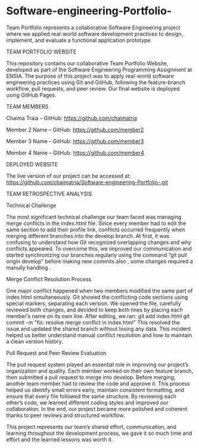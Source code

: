 # Software-engineering-Portfolio-
Team Portfolio represents a collaborative Software Engineering project where we applied real-world software development practices to design, implement, and evaluate a functional application prototype



TEAM PORTFOLIO WEBSITE

This repository contains our collaborative Team Portfolio Website, developed as part of the Software Engineering Programming Assignment at ENSIA.
The purpose of this project was to apply real-world software engineering practices using Git and GitHub, following the feature-branch workflow, pull requests, and peer review.
Our final website is deployed using GitHub Pages.

TEAM MEMBERS

Chaima Traia – GitHub: https://github.com/chaimatria

Member 2 Name – GitHub: https://github.com/member2


Member 3 Name – GitHub: https://github.com/member3


Member 4 Name – GitHub: https://github.com/member4


DEPLOYED WEBSITE

The live version of our project can be accessed at:
https://github.com/chaimatria/Software-engineering-Portfolio-.git

TEAM RETROSPECTIVE ANALYSIS

Technical Challenge

The most significant technical challenge our team faced was managing merge conflicts in the index.html file. Since every member had to edit the same section to add their profile link, conflicts occurred frequently when merging different branches into the develop branch.
At first, it was confusing to understand how Git recognized overlapping changes and why conflicts appeared. To overcome this, we improved our communication and started synchronizing our branches regularly using the command “git pull origin develop” before making new commits.also , some changes required a manully handling .


Merge Conflict Resolution Process

One major conflict happened when two members modified the same part of index.html simultaneously. Git showed the conflicting code sections using special markers, separating each version.
We opened the file, carefully reviewed both changes, and decided to keep both lines by placing each member’s name on its own line.
After editing, we ran:
git add index.html
git commit -m "fix: resolve merge conflict in index.html"
This resolved the issue and updated the shared branch without losing any data.
This incident helped us better understand manual conflict resolution and how to maintain a clean version history.

Pull Request and Peer Review Evaluation

The pull request system played an essential role in improving our project’s organization and quality. Each member worked on their own feature branch, then submitted a pull request to merge into develop.
Before merging, another team member had to review the code and approve it. This process helped us identify small errors early, maintain consistent formatting, and ensure that every file followed the same structure.
By reviewing each other’s code, we learned different coding styles and improved our collaboration. In the end, our project became more polished and coherent thanks to peer reviews and structured workflow.



This project represents our team’s shared effort, communication, and learning throughout the development process, we gave it so much time and effort and the learned lessons was worth it . 